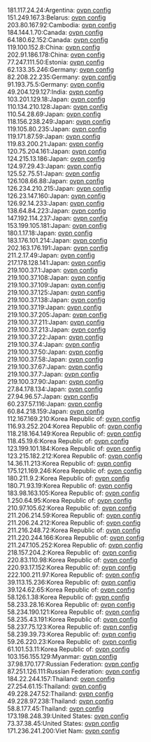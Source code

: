 181.117.24.24:Argentina: [ovpn config](vpn/181_117_24_24.ovpn)  
151.249.167.3:Belarus: [ovpn config](vpn/151_249_167_3.ovpn)  
203.80.167.92:Cambodia: [ovpn config](vpn/203_80_167_92.ovpn)  
184.144.1.70:Canada: [ovpn config](vpn/184_144_1_70.ovpn)  
64.180.62.152:Canada: [ovpn config](vpn/64_180_62_152.ovpn)  
119.100.152.8:China: [ovpn config](vpn/119_100_152_8.ovpn)  
202.91.186.178:China: [ovpn config](vpn/202_91_186_178.ovpn)  
77.247.111.50:Estonia: [ovpn config](vpn/77_247_111_50.ovpn)  
62.133.35.246:Germany: [ovpn config](vpn/62_133_35_246.ovpn)  
82.208.22.235:Germany: [ovpn config](vpn/82_208_22_235.ovpn)  
91.193.75.5:Germany: [ovpn config](vpn/91_193_75_5.ovpn)  
49.204.129.127:India: [ovpn config](vpn/49_204_129_127.ovpn)  
103.201.129.18:Japan: [ovpn config](vpn/103_201_129_18.ovpn)  
110.134.210.128:Japan: [ovpn config](vpn/110_134_210_128.ovpn)  
110.54.28.69:Japan: [ovpn config](vpn/110_54_28_69.ovpn)  
118.156.238.249:Japan: [ovpn config](vpn/118_156_238_249.ovpn)  
119.105.80.235:Japan: [ovpn config](vpn/119_105_80_235.ovpn)  
119.171.87.59:Japan: [ovpn config](vpn/119_171_87_59.ovpn)  
119.83.200.21:Japan: [ovpn config](vpn/119_83_200_21.ovpn)  
120.75.204.161:Japan: [ovpn config](vpn/120_75_204_161.ovpn)  
124.215.13.186:Japan: [ovpn config](vpn/124_215_13_186.ovpn)  
124.97.29.43:Japan: [ovpn config](vpn/124_97_29_43.ovpn)  
125.52.75.51:Japan: [ovpn config](vpn/125_52_75_51.ovpn)  
126.108.66.88:Japan: [ovpn config](vpn/126_108_66_88.ovpn)  
126.234.210.215:Japan: [ovpn config](vpn/126_234_210_215.ovpn)  
126.23.147.160:Japan: [ovpn config](vpn/126_23_147_160.ovpn)  
126.92.14.233:Japan: [ovpn config](vpn/126_92_14_233.ovpn)  
138.64.84.223:Japan: [ovpn config](vpn/138_64_84_223.ovpn)  
147.192.114.237:Japan: [ovpn config](vpn/147_192_114_237.ovpn)  
153.199.105.181:Japan: [ovpn config](vpn/153_199_105_181.ovpn)  
180.1.17.18:Japan: [ovpn config](vpn/180_1_17_18.ovpn)  
183.176.101.214:Japan: [ovpn config](vpn/183_176_101_214.ovpn)  
202.163.176.191:Japan: [ovpn config](vpn/202_163_176_191.ovpn)  
211.2.17.49:Japan: [ovpn config](vpn/211_2_17_49.ovpn)  
217.178.128.141:Japan: [ovpn config](vpn/217_178_128_141.ovpn)  
219.100.37.1:Japan: [ovpn config](vpn/219_100_37_1.ovpn)  
219.100.37.108:Japan: [ovpn config](vpn/219_100_37_108.ovpn)  
219.100.37.109:Japan: [ovpn config](vpn/219_100_37_109.ovpn)  
219.100.37.125:Japan: [ovpn config](vpn/219_100_37_125.ovpn)  
219.100.37.138:Japan: [ovpn config](vpn/219_100_37_138.ovpn)  
219.100.37.19:Japan: [ovpn config](vpn/219_100_37_19.ovpn)  
219.100.37.205:Japan: [ovpn config](vpn/219_100_37_205.ovpn)  
219.100.37.211:Japan: [ovpn config](vpn/219_100_37_211.ovpn)  
219.100.37.213:Japan: [ovpn config](vpn/219_100_37_213.ovpn)  
219.100.37.22:Japan: [ovpn config](vpn/219_100_37_22.ovpn)  
219.100.37.4:Japan: [ovpn config](vpn/219_100_37_4.ovpn)  
219.100.37.50:Japan: [ovpn config](vpn/219_100_37_50.ovpn)  
219.100.37.58:Japan: [ovpn config](vpn/219_100_37_58.ovpn)  
219.100.37.67:Japan: [ovpn config](vpn/219_100_37_67.ovpn)  
219.100.37.7:Japan: [ovpn config](vpn/219_100_37_7.ovpn)  
219.100.37.90:Japan: [ovpn config](vpn/219_100_37_90.ovpn)  
27.84.178.134:Japan: [ovpn config](vpn/27_84_178_134.ovpn)  
27.94.96.57:Japan: [ovpn config](vpn/27_94_96_57.ovpn)  
60.237.57.116:Japan: [ovpn config](vpn/60_237_57_116.ovpn)  
60.84.218.159:Japan: [ovpn config](vpn/60_84_218_159.ovpn)  
112.167.169.210:Korea Republic of: [ovpn config](vpn/112_167_169_210.ovpn)  
116.93.252.204:Korea Republic of: [ovpn config](vpn/116_93_252_204.ovpn)  
118.218.164.149:Korea Republic of: [ovpn config](vpn/118_218_164_149.ovpn)  
118.45.19.6:Korea Republic of: [ovpn config](vpn/118_45_19_6.ovpn)  
123.199.101.184:Korea Republic of: [ovpn config](vpn/123_199_101_184.ovpn)  
123.215.182.212:Korea Republic of: [ovpn config](vpn/123_215_182_212.ovpn)  
14.36.11.213:Korea Republic of: [ovpn config](vpn/14_36_11_213.ovpn)  
175.121.169.246:Korea Republic of: [ovpn config](vpn/175_121_169_246.ovpn)  
180.211.9.2:Korea Republic of: [ovpn config](vpn/180_211_9_2.ovpn)  
180.71.93.19:Korea Republic of: [ovpn config](vpn/180_71_93_19.ovpn)  
183.98.163.105:Korea Republic of: [ovpn config](vpn/183_98_163_105.ovpn)  
1.250.64.95:Korea Republic of: [ovpn config](vpn/1_250_64_95.ovpn)  
210.97.105.62:Korea Republic of: [ovpn config](vpn/210_97_105_62.ovpn)  
211.206.214.59:Korea Republic of: [ovpn config](vpn/211_206_214_59.ovpn)  
211.206.24.212:Korea Republic of: [ovpn config](vpn/211_206_24_212.ovpn)  
211.216.248.72:Korea Republic of: [ovpn config](vpn/211_216_248_72.ovpn)  
211.220.244.166:Korea Republic of: [ovpn config](vpn/211_220_244_166.ovpn)  
211.247.105.252:Korea Republic of: [ovpn config](vpn/211_247_105_252.ovpn)  
218.157.204.2:Korea Republic of: [ovpn config](vpn/218_157_204_2.ovpn)  
220.83.110.98:Korea Republic of: [ovpn config](vpn/220_83_110_98.ovpn)  
220.93.17.152:Korea Republic of: [ovpn config](vpn/220_93_17_152.ovpn)  
222.100.211.97:Korea Republic of: [ovpn config](vpn/222_100_211_97.ovpn)  
39.113.15.236:Korea Republic of: [ovpn config](vpn/39_113_15_236.ovpn)  
39.124.62.65:Korea Republic of: [ovpn config](vpn/39_124_62_65.ovpn)  
58.126.1.38:Korea Republic of: [ovpn config](vpn/58_126_1_38.ovpn)  
58.233.28.16:Korea Republic of: [ovpn config](vpn/58_233_28_16.ovpn)  
58.234.190.121:Korea Republic of: [ovpn config](vpn/58_234_190_121.ovpn)  
58.235.43.191:Korea Republic of: [ovpn config](vpn/58_235_43_191.ovpn)  
58.237.75.123:Korea Republic of: [ovpn config](vpn/58_237_75_123.ovpn)  
58.239.39.73:Korea Republic of: [ovpn config](vpn/58_239_39_73.ovpn)  
59.26.220.23:Korea Republic of: [ovpn config](vpn/59_26_220_23.ovpn)  
61.101.53.11:Korea Republic of: [ovpn config](vpn/61_101_53_11.ovpn)  
103.156.155.129:Myanmar: [ovpn config](vpn/103_156_155_129.ovpn)  
37.98.170.177:Russian Federation: [ovpn config](vpn/37_98_170_177.ovpn)  
87.251.126.111:Russian Federation: [ovpn config](vpn/87_251_126_111.ovpn)  
184.22.244.157:Thailand: [ovpn config](vpn/184_22_244_157.ovpn)  
27.254.61.15:Thailand: [ovpn config](vpn/27_254_61_15.ovpn)  
49.228.247.52:Thailand: [ovpn config](vpn/49_228_247_52.ovpn)  
49.228.97.238:Thailand: [ovpn config](vpn/49_228_97_238.ovpn)  
58.8.177.45:Thailand: [ovpn config](vpn/58_8_177_45.ovpn)  
173.198.248.39:United States: [ovpn config](vpn/173_198_248_39.ovpn)  
73.37.38.45:United States: [ovpn config](vpn/73_37_38_45.ovpn)  
171.236.241.200:Viet Nam: [ovpn config](vpn/171_236_241_200.ovpn)  
